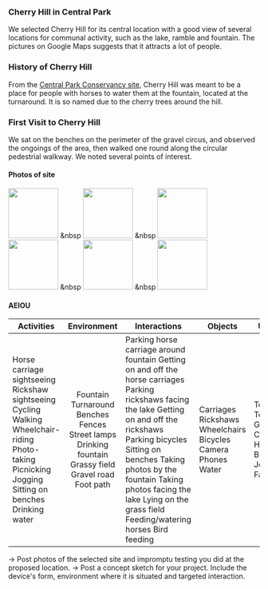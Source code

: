 ### Cherry Hill in Central Park ###

We selected Cherry Hill for its central location with a good view of several locations for communal activity, such as the lake, ramble and fountain. The pictures on Google Maps suggests that it attracts a lot of people.

### History of Cherry Hill ###

From the [Central Park Conservancy site](http://www.centralparknyc.org/things-to-see-and-do/attractions/cherry-hill.html), Cherry Hill was meant to be a place for people with horses to water them at the fountain, located at the turnaround. It is so named due to the cherry trees around the hill.

### First Visit to Cherry Hill ###

We sat on the benches on the perimeter of the gravel circus, and observed the ongoings of the area, then walked one round along the circular pedestrial walkway. We noted several points of interest.

#### Photos of site ####

<img src="../photos/ch1.jpg" width="100"> &nbsp <img src="../photos/ch2.jpg" width="100">  &nbsp <img src="../photos/ch3.jpg" width="100"> <br>
<img src="../photos/ch4.jpg" width="100"> &nbsp <img src="../photos/ch5.jpg" width="100">  &nbsp <img src="../photos/ch6.jpg" width="100"> <br>


#### AEIOU ####

| Activities | Environment | Interactions | Objects | Users |
|-----------------------------------------------------------------------------------------------------------------------------------------------------|:-----------------------------------------------------------------------------------------------------:|----------------------------------------------------------------------------------------------------------------------------------------------------------------------------------------------------------------------------------------------------------------------------------------------------------------|--------------------------------------------------------------|--------------------------------------------------------------|
| Horse carriage sightseeing Rickshaw sightseeing Cycling Walking Wheelchair-riding Photo-taking Picnicking Jogging Sitting on benches Drinking water | Fountain Turnaround Benches Fences Street lamps Drinking fountain Grassy field Gravel road Foot path  | Parking horse carriage around fountain Getting on and off the horse carriages Parking rickshaws facing the lake Getting on and off the rickshaws Parking bicycles Sitting on benches Taking photos by the fountain Taking photos facing the lake Lying on the grass field Feeding/watering horses Bird feeding | Carriages Rickshaws Wheelchairs Bicycles Camera Phones Water | Tourists Tour Guides Cyclists Horses  Birds Joggers Families |





-> Post photos of the selected site and impromptu testing you did at the proposed location.
-> Post a concept sketch for your project. Include the device's form, environment where it is situated and targeted interaction. 